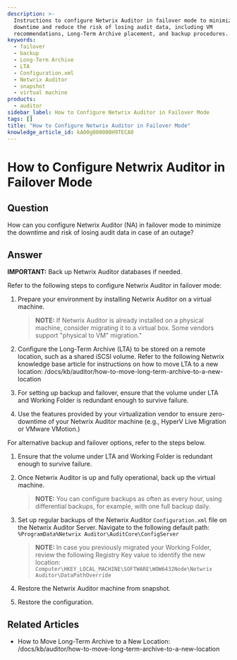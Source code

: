 ```yaml
---
description: >-
  Instructions to configure Netwrix Auditor in failover mode to minimize
  downtime and reduce the risk of losing audit data, including VM
  recommendations, Long-Term Archive placement, and backup procedures.
keywords:
  - failover
  - backup
  - Long-Term Archive
  - LTA
  - Configuration.xml
  - Netwrix Auditor
  - snapshot
  - virtual machine
products:
  - auditor
sidebar_label: How to Configure Netwrix Auditor in Failover Mode
tags: []
title: "How to Configure Netwrix Auditor in Failover Mode"
knowledge_article_id: kA00g000000H9TECA0
---
```


# How to Configure Netwrix Auditor in Failover Mode

## Question

How can you configure Netwrix Auditor (NA) in failover mode to minimize the downtime and risk of losing audit data in case of an outage?

## Answer

**IMPORTANT:** Back up Netwrix Auditor databases if needed.

Refer to the following steps to configure Netwrix Auditor in failover mode:

1. Prepare your environment by installing Netwrix Auditor on a virtual machine.

   > **NOTE:** If Netwrix Auditor is already installed on a physical machine, consider migrating it to a virtual box. Some vendors support "physical to VM" migration."

2. Configure the Long-Term Archive (LTA) to be stored on a remote location, such as a shared iSCSI volume. Refer to the following Netwrix knowledge base article for instructions on how to move LTA to a new location: /docs/kb/auditor/how-to-move-long-term-archive-to-a-new-location

3. For setting up backup and failover, ensure that the volume under LTA and Working Folder is redundant enough to survive failure.

4. Use the features provided by your virtualization vendor to ensure zero-downtime of your Netwrix Auditor machine (e.g., HyperV Live Migration or VMware VMotion.)

For alternative backup and failover options, refer to the steps below.

1. Ensure that the volume under LTA and Working Folder is redundant enough to survive failure.

2. Once Netwrix Auditor is up and fully operational, back up the virtual machine.

   > **NOTE:** You can configure backups as often as every hour, using differential backups, for example, with one full backup daily.

3. Set up regular backups of the Netwrix Auditor `Configuration.xml` file on the Netwrix Auditor Server. Navigate to the following default path: `%ProgramData%Netwrix Auditor\AuditCore\ConfigServer`

   > **NOTE:** In case you previously migrated your Working Folder, review the following Registry Key value to identify the new location: `Computer\HKEY_LOCAL_MACHINE\SOFTWARE\WOW6432Node\Netwrix Auditor\DataPathOverride`

4. Restore the Netwrix Auditor machine from snapshot.

5. Restore the configuration.

## Related Articles

- How to Move Long-Term Archive to a New Location: /docs/kb/auditor/how-to-move-long-term-archive-to-a-new-location
